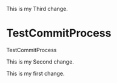 This is my Third change.

TestCommitProcess
=================

TestCommitProcess

This is my Second change.

This is my first change.
